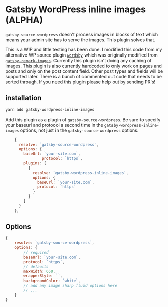 # Gatsby WordPress inline images (ALPHA)

`gatsby-source-wordpress` doesn't process images in blocks of text which means your admin site has to serve the images. This plugin solves that.

This is a WIP and little testing has been done. I modified this code from my alternative WP source plugin [`wordsby`](https://github.com/TylerBarnes/wordsby) which was originally modified from [`gatsby-remark-images`](https://www.gatsbyjs.org/packages/gatsby-remark-images/). Currently this plugin isn't doing any caching of images. This plugin is also currently hardcoded to only work on pages and posts and only on the post content field. Other post types and fields will be supported later.
There is a bunch of commented out code that needs to be sorted through. If you need this plugin please help out by sending PR's!

## installation

```bash
yarn add gatsby-wordpress-inline-images
```

Add this plugin as a plugin of `gatsby-source-wordpress`.
Be sure to specify your baseurl and protocol a second time in the `gatsby-wordpress-inline-images` options, not just in the `gatsby-source-wordpress` options.

```javascript
	{
      resolve: `gatsby-source-wordpress`,
      options: {
        baseUrl: `your-site.com`,
				protocol: `https`,
        plugins: [
          {
            resolve: `gatsby-wordpress-inline-images`,
            options: {
              baseUrl: `your-site.com`,
              protocol: `https`
            }
          }
        ]
      }
    },
```

## Options

```javascript
{
	resolve: `gatsby-source-wordpress`,
	options: {
		// required
		baseUrl: `your-site.com`,
		protocol: `https`,
		// defaults
		maxWidth: 650,
		wrapperStyle: ``,
		backgroundColor: `white`,
		// add any image sharp fluid options here
		// ...
	}
}
```
